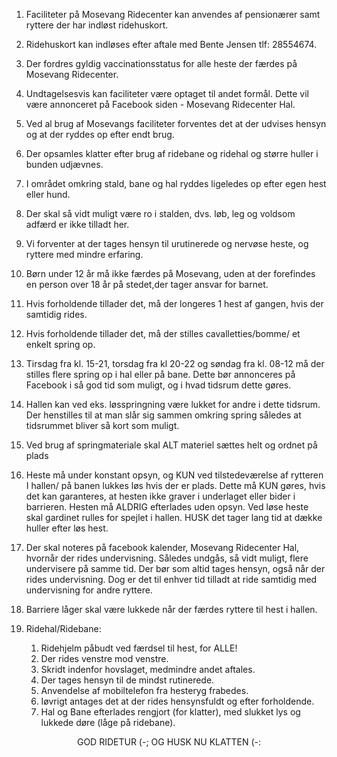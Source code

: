 1. Faciliteter på Mosevang Ridecenter kan anvendes af pensionærer samt ryttere
der har indløst ridehuskort. 

1. Ridehuskort kan indløses efter aftale med Bente Jensen tlf: 28554674.

1. Der fordres gyldig vaccinationsstatus for alle heste der færdes på Mosevang Ridecenter.

1. Undtagelsesvis kan faciliteter være optaget til andet formål. Dette vil være annonceret på Facebook siden - Mosevang Ridecenter Hal.

1. Ved al brug af Mosevangs faciliteter forventes det at der udvises hensyn og at der ryddes op efter endt brug. 

1. Der opsamles klatter efter brug af ridebane og ridehal og større huller i bunden udjævnes.

1. I området omkring stald, bane og hal ryddes ligeledes op efter egen hest eller hund.

1. Der skal så vidt muligt være ro i stalden, dvs. løb, leg og voldsom adfærd er ikke tilladt her.

1. Vi forventer at der tages hensyn til urutinerede og nervøse heste, og ryttere med mindre erfaring.

1. Børn under 12 år må ikke færdes på Mosevang, uden at der forefindes en person over 18 år på stedet,der tager ansvar for barnet.

1. Hvis forholdende tillader det, må der longeres 1 hest af gangen, hvis der samtidig rides.

1. Hvis forholdende tillader det, må der stilles cavalletties/bomme/ et enkelt spring op.

1. Tirsdag fra kl. 15-21, torsdag fra kl 20-22 og søndag fra kl. 08-12 må der stilles flere spring op i hal eller på bane. Dette bør annonceres på Facebook i så god tid som muligt, og i hvad tidsrum dette gøres.

1. Hallen kan ved eks. løsspringning være lukket for andre i dette tidsrum. Der henstilles til at man slår sig sammen omkring spring således at tidsrummet bliver så kort som muligt.

1. Ved brug af springmateriale skal ALT materiel sættes helt og ordnet på plads

1. Heste må under konstant opsyn, og KUN ved tilstedeværelse af rytteren I hallen/ på banen lukkes løs hvis der er plads. Dette må KUN gøres, hvis det kan garanteres, at hesten ikke graver i underlaget eller bider i barrieren. Hesten må ALDRIG efterlades uden opsyn. Ved løse heste skal gardinet rulles for spejlet i hallen. HUSK det tager lang tid at dække huller efter løs hest.

1. Der skal noteres på facebook kalender, Mosevang Ridecenter Hal, hvornår der rides undervisning. Således undgås, så vidt muligt, flere undervisere på samme tid. Der bør som altid tages hensyn, også når der rides undervisning. Dog er det til enhver tid tilladt at ride samtidig med undervisning for andre ryttere.

1. Barriere låger skal være lukkede når der færdes ryttere til hest i hallen.

1. Ridehal/Ridebane: 
    1. Ridehjelm påbudt ved færdsel til hest, for ALLE!
    1. Der rides venstre mod venstre. 
    1. Skridt indenfor hovslaget, medmindre andet aftales.
    1. Der tages hensyn til de mindst rutinerede.
    1. Anvendelse af mobiltelefon fra hesteryg frabedes.
    1. Iøvrigt antages det at der rides hensynsfuldt og efter forholdende.
    1. Hal og Bane efterlades rengjort (for klatter), med slukket lys og lukkede døre (låge på ridebane).


<center>GOD RIDETUR (-​; OG HUSK NU KLATTEN (-:​</center>
